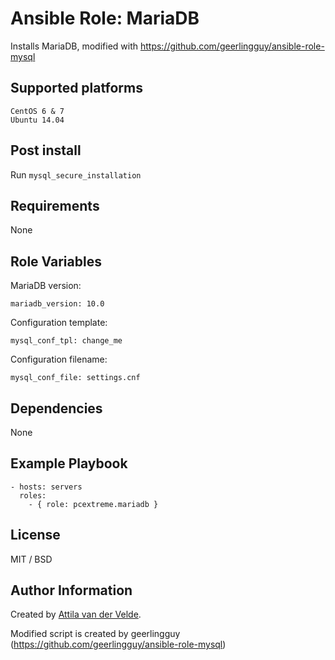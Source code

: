 # Ansible Role: MariaDB

Installs MariaDB, modified with https://github.com/geerlingguy/ansible-role-mysql

## Supported platforms

```
CentOS 6 & 7
Ubuntu 14.04
```

## Post install

Run `mysql_secure_installation`

## Requirements

None

## Role Variables

MariaDB version:

```
mariadb_version: 10.0
```

Configuration template:

```
mysql_conf_tpl: change_me
```

Configuration filename:

```
mysql_conf_file: settings.cnf
```

## Dependencies

None

## Example Playbook

```
- hosts: servers
  roles:
    - { role: pcextreme.mariadb }
```

## License

MIT / BSD

## Author Information

Created by [Attila van der Velde](https://github.com/vdvm).

Modified script is created by geerlingguy (https://github.com/geerlingguy/ansible-role-mysql)
